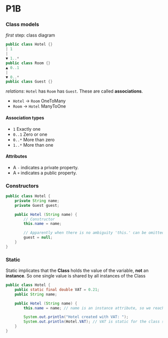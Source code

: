 # P1B

### Class models
*first* step: class diagram

```java
public class Hotel {}
| 1
|
▼ 1..*
public class Room {}
▲ 0..1
|
▼ 0..*
public class Guest {}
```

*relations*: `Hotel` has `Room` has `Guest`. These are called **associations**.

- `Hotel` -> `Room` OneToMany
- `Room` -> `Hotel` ManyToOne

#### Association types
- `1` Exactly one
- `0..1` Zero or one
- `0..*` More than zero
- `1..*` More than one

#### Attributes
- A `-` indicates a private property.
- A `+` indicates a public property.


### Constructors
```java
public class Hotel {
    private String name;
    private Guest guest;

    public Hotel (String name) {
        // Constructor
        this.name = name;

        // Apparently when there is no ambiguity 'this.' can be omitted
        guest = null;
    }
}
```

### Static
Static implicates that the **Class** holds the value of the variable, **not** an **instance**. So one single value is shared by all instances of the Class

```java
public class Hotel {
    public static final double VAT = 0.21;
    public String name;

    public Hotel (String name) {
        this.name = name; // name is an instance attribute, so we reach it with 'this'

        System.out.println("Hotel created with VAT: ");
        System.out.println(Hotel.VAT); // VAT is static for the class so reached with `Hotel`
    }
}
```
    
